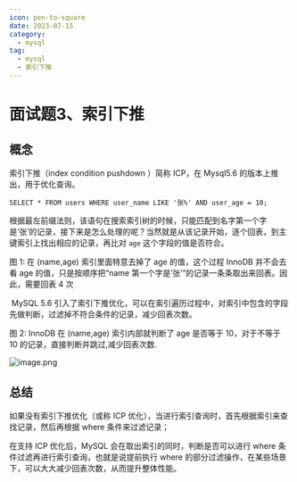 ```yaml
---
icon: pen-to-square
date: 2023-07-15
category:
  - mysql
tag:
  - mysql
  - 索引下推
---
```


# 面试题3、索引下推

## 概念

索引下推（index condition pushdown ）简称 ICP，在 Mysql5.6 的版本上推出，用于优化查询。

```
SELECT * FROM users WHERE user_name LIKE '张%' AND user_age = 10;
```

根据最左前缀法则，该语句在搜索索引树的时候，只能匹配到名字第一个字是‘张’的记录，接下来是怎么处理的呢？当然就是从该记录开始，逐个回表，到主键索引上找出相应的记录，再比对 `age` 这个字段的值是否符合。

图 1: 在 (name,age) 索引里面特意去掉了 age 的值，这个过程 InnoDB 并不会去看 age 的值，只是按顺序把“name 第一个字是’张’”的记录一条条取出来回表。因此，需要回表 4 次

​ MySQL 5.6 引入了索引下推优化，可以在索引遍历过程中，对索引中包含的字段先做判断，过滤掉不符合条件的记录，减少回表次数。

图 2: InnoDB 在 (name,age) 索引内部就判断了 age 是否等于 10，对于不等于 10 的记录，直接判断并跳过,减少回表次数.

![image.png](https://fynotefile.oss-cn-zhangjiakou.aliyuncs.com/fynote/fyfile/16657/1607287731925286912/8832dd9ba9b44f96a92f721fbf3179fc.png)

## 总结

如果没有索引下推优化（或称 ICP 优化），当进行索引查询时，首先根据索引来查找记录，然后再根据 where 条件来过滤记录；

在支持 ICP 优化后，MySQL 会在取出索引的同时，判断是否可以进行 where 条件过滤再进行索引查询，也就是说提前执行 where 的部分过滤操作，在某些场景下，可以大大减少回表次数，从而提升整体性能。
